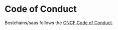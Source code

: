 # Code of Conduct

Bestchains/saas follows the [CNCF Code of Conduct](https://github.com/cncf/foundation/blob/master/code-of-conduct.md).
